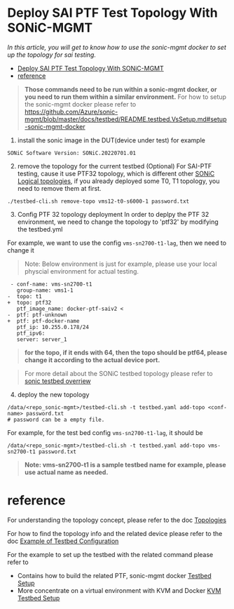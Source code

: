 # Deploy SAI PTF Test Topology With SONiC-MGMT
*In this article, you will get to know how to use the sonic-mgmt docker to set up the topology for sai testing.*

- [Deploy SAI PTF Test Topology With SONiC-MGMT](#deploy-sai-ptf-test-topology-with-sonic-mgmt)
- [reference](#reference)

> **Those commands need to be run within a sonic-mgmt docker, or you need to run them within a similar environment.** For how to setup the sonic-mgmt docker please refer to https://github.com/Azure/sonic-mgmt/blob/master/docs/testbed/README.testbed.VsSetup.md#setup-sonic-mgmt-docker


1. install the sonic image in the DUT(device under test)
for example
```
SONiC Software Version: SONiC.20220701.01
```
2. remove the topology for the current testbed (Optional)
For SAI-PTF testing, cause it use PTF32 topology, which is different other [SONiC Logical topologies](https://github.com/sonic-net/sonic-mgmt/blob/master/docs/testbed/README.testbed.Overview.md#logical-topologies), if you already deployed some T0, T1 topology, you need to remove them at first.
   
```
./testbed-cli.sh remove-topo vms12-t0-s6000-1 password.txt
```

3. Config PTF 32 topology deployment
In order to deplpy the PTF 32 environment, we need to change the topology to 'ptf32' by modifying the testbed.yml

For example, we want to use the config `vms-sn2700-t1-lag`, then we need to change it
> Note: Below environment is just for example, please use your local physcial environment for actual testing.  
```git
 - conf-name: vms-sn2700-t1
   group-name: vms1-1
-  topo: t1
+  topo: ptf32
   ptf_image_name: docker-ptf-saiv2 < 
-  ptf: ptf-unknown
+  ptf: ptf-docker-name
   ptf_ip: 10.255.0.178/24
   ptf_ipv6:
   server: server_1
```
> **for the topo, if it ends with 64, then the topo should be ptf64, please change it according to the actual device port.**

 > For more detail about the SONiC testbed topology please refer to [sonic testbed overriew](https://github.com/sonic-net/sonic-mgmt/blob/master/docs/testbed/README.testbed.Overview.md)

4. deploy the new topology
```
/data/<repo_sonic-mgmt>/testbed-cli.sh -t testbed.yaml add-topo <conf-name> password.txt
# password can be a empty file.
```
For example, for the test bed config `vms-sn2700-t1-lag`, it should be
```
/data/<repo_sonic-mgmt>/testbed-cli.sh -t testbed.yaml add-topo vms-sn2700-t1 password.txt
```

> **Note: vms-sn2700-t1 is a sample testbed name for example, please use actual name as needed.**

# reference

For understanding the topology concept, please refer to the doc
[Topologies](https://github.com/Azure/sonic-mgmt/blob/master/docs/testbed/README.testbed.Topology.md)

For how to find the topology info and the related device please refer to the doc
[Example of Testbed Configuration](https://github.com/Azure/sonic-mgmt/blob/master/docs/testbed/README.testbed.Example.Config.md)

For the example to set up the testbed with the related command please refer to 
- Contains how to build the related PTF, sonic-mgmt docker
[Testbed Setup](https://github.com/Azure/sonic-mgmt/blob/master/docs/testbed/README.testbed.Setup.md)
- More concentrate on a virtual environment with KVM and Docker
[KVM Testbed Setup](https://github.com/Azure/sonic-mgmt/blob/master/docs/testbed/README.testbed.VsSetup.md)